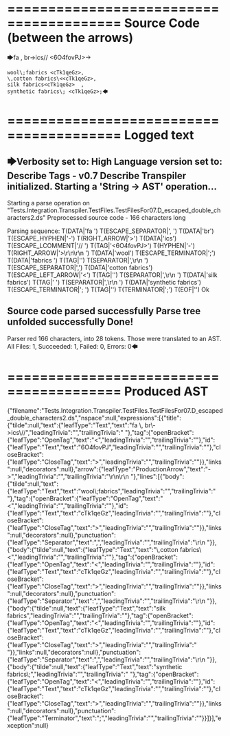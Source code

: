 ========================================
Source Code (between the arrows)
========================================

🡆fa \, br\->ics\// <6O4fovPJ>->

    wool\;fabrics <cTk1qeGz>,
    \,cotton fabrics\<<cTk1qeGz>,
    silk fabrics<cTk1qeGz>  ,
    synthetic fabrics\; <cTk1qeGz>;🡄

========================================
Logged text
========================================

🡆Verbosity set to: High
Language version set to: Describe Tags - v0.7
Describe Transpiler initialized.
Starting a 'String -> AST' operation...
------------------------
Starting a parse operation on "Tests.Integration.Transpiler.TestFiles.TestFilesFor07.D_escaped_double_characters2.ds"
Preprocessed source code - 166 characters long

Parsing sequence: T(DATA|'fa ') T(ESCAPE_SEPARATOR|'\, ') T(DATA|'br') T(ESCAPE_HYPHEN|'\-') T(RIGHT_ARROW|'>') T(DATA|'ics') T(ESCAPE_LCOMMENT|'\// ') T(TAG|'<6O4fovPJ>') T(HYPHEN|'-') T(RIGHT_ARROW|'>\r\n\r\n    ') T(DATA|'wool') T(ESCAPE_TERMINATOR|'\;') T(DATA|'fabrics ') T(TAG|'<cTk1qeGz>') T(SEPARATOR|',\r\n    ') T(ESCAPE_SEPARATOR|'\,') T(DATA|'cotton fabrics') T(ESCAPE_LEFT_ARROW|'\<') T(TAG|'<cTk1qeGz>') T(SEPARATOR|',\r\n    ') T(DATA|'silk fabrics') T(TAG|'<cTk1qeGz>  ') T(SEPARATOR|',\r\n    ') T(DATA|'synthetic fabrics') T(ESCAPE_TERMINATOR|'\; ') T(TAG|'<cTk1qeGz>') T(TERMINATOR|';') T(EOF|'<EOF>') Ok

Source code parsed successfully
Parse tree unfolded successfully
Done!
------------------------
Parser red 166 characters, into 28 tokens.
Those were translated to an AST.
All Files: 1, Succeeded: 1, Failed: 0, Errors: 0🡄

========================================
Produced AST
========================================

{"filename":"Tests.Integration.Transpiler.TestFiles.TestFilesFor07.D_escaped_double_characters2.ds","nspace":null,"expressions":[{"title":{"tilde":null,"text":{"leafType":"Text","text":"fa \\, br\\->ics\\//","leadingTrivia":"","trailingTrivia":" "},"tag":{"openBracket":{"leafType":"OpenTag","text":"<","leadingTrivia":"","trailingTrivia":""},"id":{"leafType":"Text","text":"6O4fovPJ","leadingTrivia":"","trailingTrivia":""},"closeBracket":{"leafType":"CloseTag","text":">","leadingTrivia":"","trailingTrivia":""}},"links":null,"decorators":null},"arrow":{"leafType":"ProductionArrow","text":"->","leadingTrivia":"","trailingTrivia":"\r\n\r\n    "},"lines":[{"body":{"tilde":null,"text":{"leafType":"Text","text":"wool\\;fabrics","leadingTrivia":"","trailingTrivia":" "},"tag":{"openBracket":{"leafType":"OpenTag","text":"<","leadingTrivia":"","trailingTrivia":""},"id":{"leafType":"Text","text":"cTk1qeGz","leadingTrivia":"","trailingTrivia":""},"closeBracket":{"leafType":"CloseTag","text":">","leadingTrivia":"","trailingTrivia":""}},"links":null,"decorators":null},"punctuation":{"leafType":"Separator","text":",","leadingTrivia":"","trailingTrivia":"\r\n    "}},{"body":{"tilde":null,"text":{"leafType":"Text","text":"\\,cotton fabrics\\<","leadingTrivia":"","trailingTrivia":""},"tag":{"openBracket":{"leafType":"OpenTag","text":"<","leadingTrivia":"","trailingTrivia":""},"id":{"leafType":"Text","text":"cTk1qeGz","leadingTrivia":"","trailingTrivia":""},"closeBracket":{"leafType":"CloseTag","text":">","leadingTrivia":"","trailingTrivia":""}},"links":null,"decorators":null},"punctuation":{"leafType":"Separator","text":",","leadingTrivia":"","trailingTrivia":"\r\n    "}},{"body":{"tilde":null,"text":{"leafType":"Text","text":"silk fabrics","leadingTrivia":"","trailingTrivia":""},"tag":{"openBracket":{"leafType":"OpenTag","text":"<","leadingTrivia":"","trailingTrivia":""},"id":{"leafType":"Text","text":"cTk1qeGz","leadingTrivia":"","trailingTrivia":""},"closeBracket":{"leafType":"CloseTag","text":">","leadingTrivia":"","trailingTrivia":"  "}},"links":null,"decorators":null},"punctuation":{"leafType":"Separator","text":",","leadingTrivia":"","trailingTrivia":"\r\n    "}},{"body":{"tilde":null,"text":{"leafType":"Text","text":"synthetic fabrics\\;","leadingTrivia":"","trailingTrivia":" "},"tag":{"openBracket":{"leafType":"OpenTag","text":"<","leadingTrivia":"","trailingTrivia":""},"id":{"leafType":"Text","text":"cTk1qeGz","leadingTrivia":"","trailingTrivia":""},"closeBracket":{"leafType":"CloseTag","text":">","leadingTrivia":"","trailingTrivia":""}},"links":null,"decorators":null},"punctuation":{"leafType":"Terminator","text":";","leadingTrivia":"","trailingTrivia":""}}]}],"exception":null}
